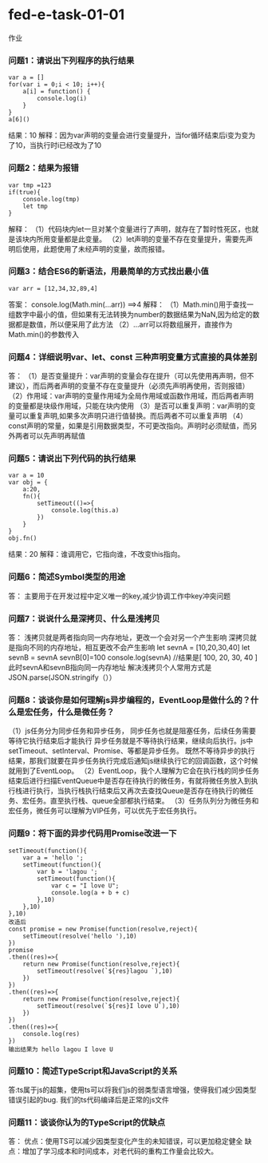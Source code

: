 # fed-e-task-01-01
作业
### 问题1：请说出下列程序的执行结果
	var a = []
	for(var i = 0;i < 10; i++){
		a[i] = function() {
			console.log(i)
		}
	}
	a[6]()
结果：10
解释：因为var声明的变量会进行变量提升，当for循环结束后i变为变为了10，当执行时i已经改为了10

### 问题2：结果为报错
	var tmp =123
	if(true){
		console.log(tmp)
		let tmp
	}
解释：
（1）代码块内let一旦对某个变量进行了声明，就存在了暂时性死区，也就是该块内所用变量都是此变量。
（2）let声明的变量不存在变量提升，需要先声明后使用，此题使用了未经声明的变量，故而报错。

### 问题3：结合ES6的新语法，用最简单的方式找出最小值
	var arr = [12,34,32,89,4]
答案：
console.log(Math.min(...arr)) ==>4
解释：
（1）Math.min()用于查找一组数字中最小的值，但如果有无法转换为number的数据结果为NaN,因为给定的数据都是数值，所以便采用了此方法
（2）...arr可以将数组展开，直接作为Math.min()的参数传入

### 问题4：详细说明var、let、const 三种声明变量方式直接的具体差别

答：
	（1）是否变量提升：var声明的变量会存在提升（可以先使用再声明，但不建议），而后两者声明的变量不存在变量提升（必须先声明再使用，否则报错）
	（2）作用域：var声明的变量作用域为全局作用域或函数作用域，而后两者声明的变量都是块级作用域，只能在块内使用
	（3）是否可以重复声明：var声明的变量可以重复声明,如果多次声明只进行值替换。而后两者不可以重复声明
	（4）const声明的常量，如果是引用数据类型，不可更改指向。声明时必须赋值，而另外两者可以先声明再赋值
	
### 问题5：请说出下列代码的执行结果
	var a = 10
	var obj = {
		a:20,
		fn(){
			setTimeout(()=>{
				console.log(this.a)
			})
		}
	}
	obj.fn()
结果：20
解释：谁调用它，它指向谁，不改变this指向。

### 问题6：简述Symbol类型的用途
答：
主要用于在开发过程中定义唯一的key,减少协调工作中key冲突问题

### 问题7：说说什么是深拷贝、什么是浅拷贝
答：
浅拷贝就是两者指向同一内存地址，更改一个会对另一个产生影响
深拷贝就是指向不同的内存地址，相互更改不会产生影响
		let sevnA = [10,20,30,40]
		let sevnB = sevnA
		sevnB[0]=100
		console.log(sevnA)  //结果是[ 100, 20, 30, 40 ] 此时sevnA和sevnB指向同一内存地址
解决浅拷贝个人常用方式是JSON.parse(JSON.stringify（））

### 问题8：谈谈你是如何理解js异步编程的，EventLoop是做什么的？什么是宏任务，什么是微任务？

（1）js任务分为同步任务和异步任务，
同步任务也就是阻塞任务，后续任务需要等待它执行结束后才能执行
异步任务就是不等待执行结果，继续向后执行。js中setTimeout、setInterval、Promise、等都是异步任务。
既然不等待异步的执行结果，那我们就要在异步任务执行完成后通知js继续执行它的回调函数，这个时候就用到了EventLoop。
（2）EventLoop，我个人理解为它会在执行栈的同步任务结束后进行扫描EventQueue中是否存在待执行的微任务，有就将微任务放入到执行栈进行执行，当执行栈执行结束后又再次去查找Queue是否存在待执行的微任务、宏任务。直至执行栈、queue全部都执行结束。
（3）任务队列分为微任务和宏任务，微任务可以理解为VIP任务，可以优先于宏任务执行。



### 问题9：将下面的异步代码用Promise改进一下
	setTimeout(function(){
		var a = 'hello ';
		setTimeout(function(){
			var b = 'lagou ';
			setTimeout(function(){
				var c = "I love U";
				console.log(a + b + c)
			},10)
		},10)
	},10)
	改造后
	const promise = new Promise(function(resolve,reject){
		setTimeout(resolve('hello '),10)
	})
	promise
	.then((res)=>{
		return new Promise(function(resolve,reject){
			setTimeout(resolve(`${res}lagou `),10)
		})
	})
	.then((res)=>{
		return new Promise(function(resolve,reject){
			setTimeout(resolve(`${res}I love U`),10)
		})
	})
	.then((res)=>{
		console.log(res)
	})
	输出结果为 hello lagou I love U
### 问题10：简述TypeScript和JavaScript的关系
答:ts属于js的超集，使用ts可以将我们js的弱类型语言增强，使得我们减少因类型错误引起的bug.
我们的ts代码编译后是正常的js文件
	
### 问题11：谈谈你认为的TypeScript的优缺点
答：
优点：使用TS可以减少因类型变化产生的未知错误，可以更加稳定健全
缺点：增加了学习成本和时间成本，对老代码的重构工作量会比较大。
